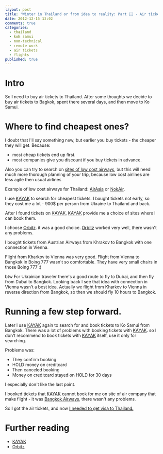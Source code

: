 ```yaml
---
layout: post
title: "Winter in Thailand or from idea to reality: Part II - Air tickets"
date: 2012-12-15 13:02
comments: true
categories:
  - thailand
  - koh samui
  - non-technical
  - remote work
  - air tickets
  - flights
published: true
---
```


# Intro

So I need to buy air tickets to Thailand. After some thoughts we decide to buy air tickets to Bagkok, spent there several days, and then move to Ko Samui.

<!-- more -->

# Where to find cheapest ones?

I doubt that I'll say something new, but earlier you buy tickets - the cheaper they will get.
Because:

  * most cheap tickets end up first.
  * most companies give you discount if you buy tickets in advance.

Also you can try to search on [sites of low cost airways](http://en.wikipedia.org/wiki/List_of_low-cost_airlines), but this will need much more thorough planning of your trip, because low cost airlines are less agile then usual airlines.

Example of low cost airways for Thailand: [AirAsia](http://www.airasia.com/my/en/home.page) or [NokAir](http://www.nokair.com/nokconnext/aspx/Index.aspx?currlang=en-US).

I use [KAYAK](https://www.kayak.com/) to search for cheapest tickets. I bought tickets not early, so they cost me a lot - 900$ per person from Ukraine to Thailand and back.

After I found tickets on [KAYAK](https://www.kayak.com/), [KAYAK](https://www.kayak.com/) provide me a choice of sites where I can book them.

I choose [Orbitz](http://www.orbitz.com/). it was a good choice. [Orbitz](http://www.orbitz.com/) worked very well, there wasn't any problems.

I bought tickets from Austrian Airways from Khrakov to Bangkok with one connection in Vienna.

Flight from Kharkov to Vienna was very good. Flight from Vienna to Bangkok in Boing 777 wasn't so comfortable. They have very small chairs in those Boing 777 :) 

btw For Ukrainian traveler there's a good route to fly to Dubai, and then fly from Dubai to Bangkok. Looking back I see that idea with connection in Vienna wasn't a best idea. Actually we flight from Kharkov to Vienna in reverse direction from Bangkok, so then we should fly 10 hours to Bangkok.

# Running a few step forward.

Later I use [KAYAK](https://www.kayak.com/) again to search for and book tickets to Ko Samui from Bangkok. There was a lot of problems with booking tickets with [KAYAK](https://www.kayak.com/). so I don't recommend to book tickets with [KAYAK](https://www.kayak.com/) itself, use it only for searching.

Problems was:

  * They confirm booking
  * HOLD money on creditcard
  * Then canceled booking
  * Money on creditcard stayed on HOLD for 30 days

I especially don't like the last point.

I booked tickets that [KAYAK](https://www.kayak.com/) cannot book for me on site of air company that make flight - it was [Bangkok Airways](http://www.bangkokair.com/eng), there wasn't any problems.

So I got the air tickets, and now [I needed to get visa to Thailand.](/blog/2012/01/19/winter-in-thailand-or-from-idea-to-reality-part-iii-visas/) 

# Further reading

  * [KAYAK](https://www.kayak.com/)
  * [Orbitz](http://www.orbitz.com/)
